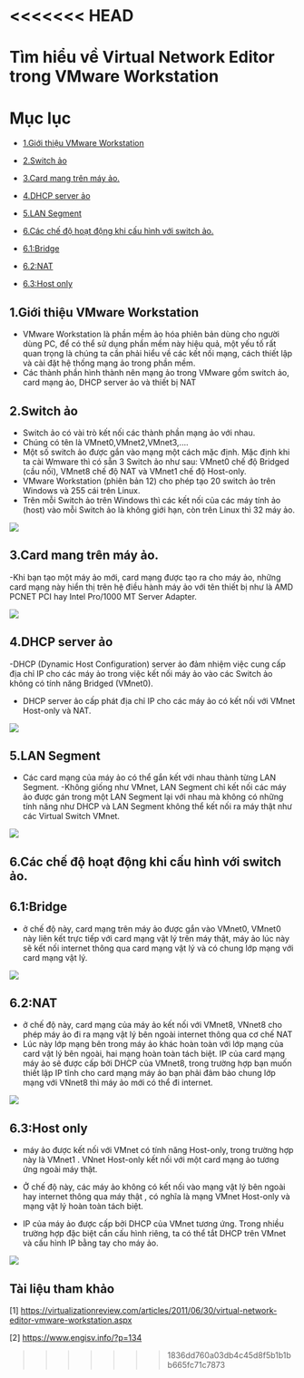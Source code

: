 <<<<<<< HEAD
﻿
=======

# **Tìm hiểu về Virtual Network Editor trong VMware Workstation**

# Mục lục

- [1.Giới thiệu VMware Workstation ](#1)

- [2.Switch ảo](#2)

- [3.Card mang trên máy ảo.](#3)

- [4.DHCP server ảo](#4)

- [5.LAN Segment](#5)

- [6.Các chế độ hoạt động khi cấu hình với switch ảo.](#6)

- [6.1:Bridge](#6.1)

- [6.2:NAT](#6.2)

- [6.3:Host only](#6.3)

 <a name="1"><a>
 ## 1.Giới thiệu VMware Workstation
 
 - VMware Workstation là phần mềm ảo hóa phiên bản dùng cho người dùng PC, để có thể sử dụng phần mềm này  hiệu quả, một yếu tố rất quan     trọng là chúng ta cần phải hiểu về các kết nối mạng, cách thiết lập và cài đặt hệ thống mạng ảo trong phần mềm. 
 - Các thành phần hình thành nên mạng ảo trong VMware gồm switch ảo, card mạng ảo, DHCP server ảo và thiết bị NAT
 
  <a name="2"><a>
 ## 2.Switch ảo
 
 - Switch ảo có vài trò kết nối các thành phần mạng ảo với nhau.
 - Chúng có tên là VMnet0,VMnet2,VMnet3,....
 - Một số switch ảo được gắn vào mạng một cách mặc định. Mặc định khi ta cài Wmware thì có sẵn 3 Switch ảo như sau: VMnet0 chế độ Bridged (cầu nối), VMnet8 chế độ NAT và VMnet1 chế độ Host-only.
 - VMware Workstation (phiên bản 12) cho phép tạo 20 switch ảo trên Windows và 255 cái trên Linux.
 - Trên mỗi Switch ảo trên Windows thì các kết nối của các máy tính ảo (host) vào mỗi Switch ảo là không giới hạn, còn trên Linux thì 32      máy ảo.
 
 ![](https://www.engisv.info/wp-content/uploads/2013/08/dhcp.png)

 <a name="3"><a>
 ## 3.Card mang trên máy ảo.
 
 -Khi bạn tạo một máy ảo mới, card mạng được tạo ra cho máy ảo, những card mạng này hiển thị trên hệ điều hành máy ảo với tên thiết bị như là AMD PCNET PCI hay Intel Pro/1000 MT Server Adapter. 
 
 ![](../image/i2.PNG)
 
  <a name="4"><a>
 ## 4.DHCP server ảo
 
 -DHCP (Dynamic Host Configuration) server ảo đảm nhiệm việc cung cấp địa chỉ IP cho các máy ảo trong việc kết nối máy ảo vào các Switch   ảo không có tính năng Bridged (VMnet0). 
 - DHCP  server ảo cấp phát địa chỉ IP cho các máy ảo có kết nối với VMnet Host-only và NAT.
 
 ![](https://public.bn.files.1drv.com/y4peG36U7NACYoQN4xNa8kzMrs8IddLfNfvz2UdSTJHHBVKTU6BKRxxPVSnC7Cnt7UDzHkpZl9UvMhrWB8MaIHD6TBOg8RN2pLx4VHjEWiBB5Ded_l0xtyg8fS79vVg2zNvM0ANMy-VYTPy3ZiWx1c_52xtzenIt-8Jo2eg2vG0wIkfsj028wsldL02rRoEvXBT/dhcp.png?psid=1&rdrts=245380895)

 <a name="5"><a>
 ## 5.LAN Segment
 - Các card mạng của máy ảo có thể gắn kết với nhau thành từng LAN Segment.
 -Không giống như VMnet, LAN Segment chỉ kết nối các máy ảo được gán trong một LAN Segment lại với nhau mà không có những tính năng như   DHCP và LAN Segment không thể kết nối ra máy thật như các Virtual Switch VMnet.
 
 ![](../image/lag/png)
 
  <a name="6"><a>
 ## 6.Các chế độ hoạt động khi cấu hình với switch ảo.
 
  <a name="6.1"><a>
 ## 6.1:Bridge
 - ở chế độ này, card mạng trên máy ảo được gắn vào VMnet0, VMnet0 này liên kết trực tiếp với card mạng vật lý trên máy thật, máy ảo lúc này sẽ kết nối internet thông qua  card mạng vật lý và có chung lớp mạng với card mạng vật lý.
 
 ![](https://public.bn.files.1drv.com/y4pmQpFGGVCkpAgVP5xikkW15KWQpyONPf7l0O_itJWG4UbMKa18Nw9xRNfTnMn2XcSremXKZrfeXBtheLOFqEF31S94Dsq5EqGm_2kPGu5b76_-znzI3zx4xOTbmDK13ZNX9Lt32UUCGy7rAGnPN4ps5Hm-lbnrjXpdxnIS-Oxh2a2Ytu646yWmOApe3qHMUgI/briged.png?psid=1&rdrts=245380896)
 
  <a name="6.2"><a>
 ## 6.2:NAT
 
 - ở chế độ này, card mạng của máy ảo kết nối với VMnet8, VNnet8 cho phép máy ảo đi ra mạng vật lý bên ngoài internet thông qua cơ chế NAT
 - Lúc này lớp mạng bên trong máy ảo khác hoàn toàn với lớp mạng của card vật lý bên ngoài, hai mạng hoàn toàn tách biệt. IP của card mạng máy ảo sẽ được cấp bởi DHCP của VMnet8, trong trường hợp bạn muốn thiết lập IP tĩnh cho card mạng máy ảo bạn phải đảm bảo chung lớp mạng với VNnet8 thì máy ảo mới có thể đi internet.
 
  ![](https://public.bn.files.1drv.com/y4pYQJTxUDoHmUtDcRmE7WeQn95T_bhmWOwLBqM0BnTl8pqXumWY-xdWYptS0oyH7hi3V7AnuXUkKgAOicKdckGJjpc788DqRG5o8AlbyT2uPPXCF2asVSaknUQZLuj0xbEH1v31DI10r8ILkwWzKSvro5w_KKktEZVKg-bBNx9OJbF6sZjx3wS2n6IeU5AL31L/NAT.png?psid=1&rdrts=245380896)
  
  ## 6.3:Host only
  
  - máy ảo được kết nối với VMnet có tính năng Host-only, trong trường hợp này là VMnet1 . VNnet Host-only kết nối với  một card mạng ảo tương ứng ngoài máy thật. 
  
  - Ở chế độ này,  các máy ảo không có kết nối vào mạng vật lý bên ngoài hay internet thông qua máy thật , có nghĩa là mạng VMnet Host-only và mạng vật lý hoàn toàn tách biệt.
  - IP của máy ảo được cấp bởi DHCP của VMnet tương ứng. Trong nhiều trường hợp đặc biệt cần cấu hình riêng, ta có thể tắt DHCP trên VMnet và cấu hình IP bằng tay cho máy ảo.
  
  ![](https://public.bn.files.1drv.com/y4pARrdVqArJcswexFFTZnagid4g92WJjM5y3pMFc75l6xiz9A90y68P_WE7txbcy1p759lMgCiEGqEy-Cwvg9b3YBjuFqQQ2p9ZbUc_3_05g_VoiDnlZNPzaqsgkkkIqRPMblDsO5q7z6pniJ3La9DJTvZNqBlb7AtSNnatBRLnO4_5citGM9vLn9im5-30aHd/host-only.png?psid=1&rdrts=245380896)
 
 
 
 
 
 
 
 


## Tài liệu tham khảo

[1] https://virtualizationreview.com/articles/2011/06/30/virtual-network-editor-vmware-workstation.aspx

[2] https://www.engisv.info/?p=134







>>>>>>> 1836dd760a03db4c45d8f5b1b1bb665fc71c7873
